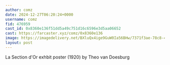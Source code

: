 ```yaml
---
author: comz
date: 2024-12-27T06:20:24+0000
username: comz
fid: 476959
cast_id: 0x8360e136f51dd5a49c751d16c6596e3d5aa06652
cast: https://farcaster.xyz/comz/0x8360e136
image: https://imagedelivery.net/BXluQx4ige9GuW0Ia56BHw/7371f3ae-78c8-47af-2524-8461c96cbb00/original
layout: post
---
```


La Section d'Or exhbit poster (1920) by Theo van Doesburg

<img src='https://imagedelivery.net/BXluQx4ige9GuW0Ia56BHw/7371f3ae-78c8-47af-2524-8461c96cbb00/original' alt='' referrerpolicy='no-referrer'/>
